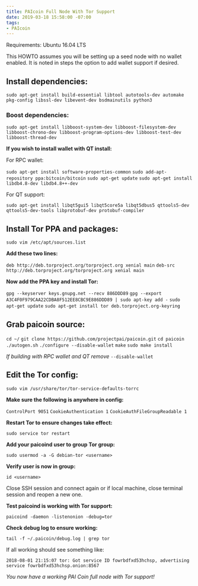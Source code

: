 ```yaml
---
title: PAIcoin Full Node With Tor Support
date: 2019-03-18 15:58:00 -07:00
tags:
- PAIcoin
---
```


Requirements:
Ubuntu 16.04 LTS

This HOWTO assumes you will be setting up a seed node with no wallet enabled. It is noted in steps the option to add wallet support if desired.

## Install dependencies:

`sudo apt-get install build-essential libtool autotools-dev automake pkg-config libssl-dev libevent-dev bsdmainutils python3`

### Boost dependencies:

`sudo apt-get install libboost-system-dev libboost-filesystem-dev libboost-chrono-dev libboost-program-options-dev libboost-test-dev libboost-thread-dev`

**If you wish to install wallet with QT install:**

For RPC wallet:

`sudo apt-get install software-properties-common` 
`sudo add-apt-repository ppa:bitcoin/bitcoin` 
`sudo apt-get update` 
`sudo apt-get install libdb4.8-dev libdb4.8++-dev` 

For QT support:

`sudo apt-get install libqt5gui5 libqt5core5a libqt5dbus5 qttools5-dev qttools5-dev-tools libprotobuf-dev protobuf-compiler`

## Install Tor PPA and packages:

`sudo vim /etc/apt/sources.list`

**Add these two lines:**

`deb http://deb.torproject.org/torproject.org xenial main` 
`deb-src http://deb.torproject.org/torproject.org xenial main` 

**Now add the PPA key and install Tor:**

`gpg --keyserver keys.gnupg.net --recv 886DDD89` 
`gpg --export A3C4F0F979CAA22CDBA8F512EE8CBC9E886DDD89 | sudo apt-key add -` 
`sudo apt-get update` 
`sudo apt-get install tor deb.torproject.org-keyring` 

## Grab paicoin source:

`cd ~/` 
`git clone https://github.com/projectpai/paicoin.git` 
`cd paicoin` 
`./autogen.sh` 
`./configure --disable-wallet` 
`make` 
`sudo make install` 

_If building with RPC wallet and QT remove_ `--disable-wallet` 

## Edit the Tor config:

`sudo vim /usr/share/tor/tor-service-defaults-torrc` 

**Make sure the following is anywhere in config:**

`ControlPort 9051` 
`CookieAuthentication 1` 
`CookieAuthFileGroupReadable 1` 

**Restart Tor to ensure changes take effect:**

`sudo service tor restart` 

**Add your paicoind user to group Tor group:**

`sudo usermod -a -G debian-tor <username>` 

**Verify user is now in group:**

`id <username>` 

Close SSH session and connect again or if local machine, close terminal session and reopen a new one.

**Test paicoind is working with Tor support:**

`paicoind -daemon -listenonion -debug=tor` 

**Check debug log to ensure working:**

`tail -f ~/.paicoin/debug.log | grep tor` 

If all working should see something like:

`2018-08-01 21:15:07 tor: Got service ID fowrbdfxd53hchsp, advertising service fowrbdfxd53hchsp.onion:8567`

_You now have a working PAI Coin full node with Tor support!_